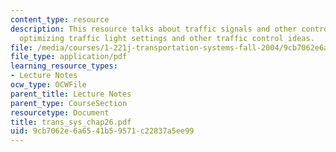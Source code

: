 ```yaml
---
content_type: resource
description: This resource talks about traffic signals and other control measures,
  optimizing traffic light settings and other traffic control ideas.
file: /media/courses/1-221j-transportation-systems-fall-2004/9cb7062e6a6541b59571c22837a5ee99_trans_sys_chap26.pdf
file_type: application/pdf
learning_resource_types:
- Lecture Notes
ocw_type: OCWFile
parent_title: Lecture Notes
parent_type: CourseSection
resourcetype: Document
title: trans_sys_chap26.pdf
uid: 9cb7062e-6a65-41b5-9571-c22837a5ee99
---
```

